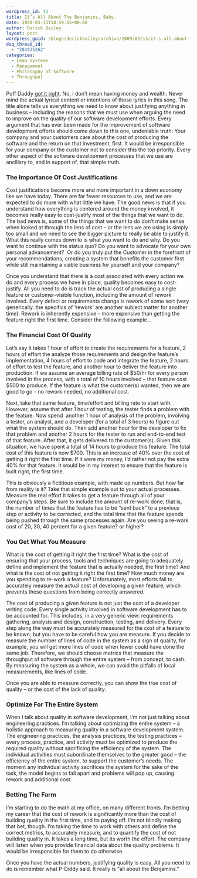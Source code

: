 ```yaml
---
wordpress_id: 42
title: It’s All About The Benjamins, Baby.
date: 2009-03-13T18:59:15+00:00
author: Derick Bailey
layout: post
wordpress_guid: /blogs/derickbailey/archive/2009/03/13/it-s-all-about-the-benjamins-baby.aspx
dsq_thread_id:
  - "284935262"
categories:
  - Lean Systems
  - Management
  - Philosophy of Software
  - Throughput
---
```

Puff Daddy <a href="http://en.wikipedia.org/wiki/It%27s_All_about_the_Benjamins" target="_blank">got it right</a>. No, I don’t mean having money and wealth. Never mind the actual lyrical content or intentions of those lyrics in this song. The title alone tells us everything we need to know about justifying anything in business – including the reasons that we must use when arguing the need to improve on the quality of our software development efforts. Every argument that has ever been made for the improvement of software development efforts should come down to this one, undeniable truth: Your company and your customers care about the cost of producing the software and the return on that investment, first. It would be irresponsible for your company or the customer not to consider this the top priority. Every other aspect of the software development processes that we use are ancillary to, and in support of, that simple truth.

### The Importance Of Cost Justifications

Cost justifications become more and more important in a down economy like we have today. There are far fewer resources to use, and we are expected to do more with what little we have. The good news is that if you understand how everything is centered around the money involved, it becomes really easy to cost-justify most of the things that we want to do. The bad news is, some of the things that we want to do don’t make sense when looked at through the lens of cost – or the lens we are using is simply too small and we need to see the bigger picture to really be able to justify it. What this really comes down to is what you want to do and why. Do you want to continue with the status quo? Do you want to advocate for your own personal advancement?&#160; Or do you truly put the Customer in the forefront of your recommendations, creating a system that benefits the customer first while still maintaining a viable business for yourself and your company?

Once you understand that there is a cost associated with every action we do and every process we have in place, quality becomes easy to cost-justify. All you need to do is track the actual cost of producing a single feature or customer-visible function, including the amount of rework involved. Every defect or requirements change is rework of some sort (very generically. the specifics of ‘rework’ are another subject matter for another time). Rework is inherently expensive – more expensive than getting the feature right the first time. Consider the following example…

### The Financial Cost Of Quality

Let’s say it takes 1 hour of effort to create the requirements for a feature, 2 hours of effort the analyze those requirements and design the feature’s implementation, 4 hours of effort to code and integrate the feature, 2 hours of effort to test the feature, and another hour to deliver the feature into production. If we assume an average billing rate of $50/hr for every person involved in the process, with a total of 10 hours involved – that feature cost $500 to produce. If the feature is what the customer(s) wanted, then we are good to go – no rework needed, no additional cost.

Next, take that same feature, time/effort and billing rate to start with. However, assume that after 1 hour of testing, the tester finds a problem with the feature. Now spend&#160; another 1 hour of analysis of the problem, involving a tester, an analyst, and a developer (for a total of 3 hours) to figure out what the system should do. Then add another hour for the developer to fix that problem and another 2 hours for the tester to run and end-to-end test of that feature. After that, it gets delivered to the customer(s). Given this situation, we have spent a total of 14 hours to produce this feature. The total cost of this feature is now $700. This is an increase of 40% over the cost of getting it right the first time. If it were my money, I’d rather not pay the extra 40% for that feature. It would be in my interest to ensure that the feature is built right, the first time.

This is obviously a fictitious example, with made up numbers. But how far from reality is it? Take that simple example out to your actual processes. Measure the real effort it takes to get a feature through all of your company’s steps. Be sure to include the amount of re-work done; that is, the number of times that the feature has to be “sent back” to a previous step or activity to be corrected, and the total time that the feature spends being pushed through the same processes again. Are you seeing a re-work cost of 20, 30, 40 percent for a given feature? or higher? 

### You Get What You Measure

What is the cost of getting it right the first time? What is the cost of ensuring that your process, tools and techniques are going to adequately define and implement the feature that is actually needed, the first time? And what is the cost of not getting it right the first time? How much money are you spending to re-work a feature? Unfortunately, most efforts fail to accurately measure the actual cost of developing a given feature, which prevents these questions from being correctly answered. 

The cost of producing a given feature is not just the cost of a developer writing code. Every single activity involved in software development has to be accounted for. This includes, in a very generic view: requirements gathering, analysis and design, construction, testing, and delivery. Every step along the way must be accurately measured for the cost of a feature to be known, but you have to be careful how you are measure. If you decide to measure the number of lines of code in the system as a sign of quality, for example, you will get more lines of code when fewer could have done the same job. Therefore, we should choose metrics that measure the throughput of software through the entire system – from concept, to cash. By measuring the system as a whole, we can avoid the pitfalls of local measurements, like lines of code.

Once you are able to measure correctly, you can show the true cost of quality – or the cost of the lack of quality.

### Optimize For The Entire System

When I talk about quality in software development, I’m not just talking about engineering practices. I’m talking about optimizing the entire system – a holistic approach to measuring quality in a software development system. The engineering practices, the analysis practices, the testing practices – every process, practice, and activity must be optimized to produce the required quality without sacrificing the efficiency of the system. The individual activities must subordinate themselves to the greater good – the efficiency of the entire system, to support the customer’s needs. The moment any individual activity sacrifices the system for the sake of the task, the model begins to fall apart and problems will pop up, causing rework and additional cost.

### Betting The Farm

I’m starting to do the math at my office, on many different fronts. I’m betting my career that the cost of rework is significantly more than the cost of building quality in the first time, and its paying off. I’m not blindly making that bet, though. I’m taking the time to work with others and define the correct metrics, to accurately measure, and to quantify the cost of not building quality in. It takes a long time, but its worth the effort. The company will listen when you provide financial data about the quality problems. It would be irresponsible for them to do otherwise. 

Once you have the actual numbers, justifying quality is easy. All you need to do is remember what P-Diddy said. It really is “all about the Benjamins.”